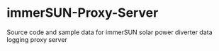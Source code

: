 # immerSUN-Proxy-Server
Source code and sample data for immerSUN solar power diverter data logging proxy server
